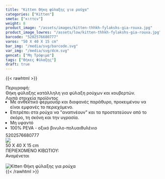 ```yaml
---
title: "Kitten Θήκη φύλαξης για ρούχα"
categories: ["Kitten"]
smeta: ["κιττεν"]
weight: 8
product_image: "/assets/images/kitten-thhkh-fylakshs-gia-rouxa.jpg"
product_image_lowres: "/assets/low/kitten-thhkh-fylakshs-gia-rouxa.jpg"
barcode: "5202576680777"
varos: "50 X 40 X 15 cm"
bar_img: "/media/svg/barcode.svg"
var_img: "/media/svg/dcm.svg"
gencat: ["Μη Τρόφιμα"]
tags: ["Θήκες Φύλαξης"]
draft: true
---
```

{{< rawhtml >}}

<div class="sload235"><div class="product"><div id="sistatika">Περιγραφή:</div><div class="alltext">Θήκη φύλαξης κατάλληλη για φύλαξη ρούχων και κουβερτών.</div><div id="loipa">Λοιπά στοιχεία προϊόντος</div><div class="alltext"><ul style="padding:0 15px;margin:-5px 0 -10px 0"><li>Με ανθεκτικό φερμουάρ και διαφανές παράθυρο, προκειμένου να είναι εμφανές το περιεχόμενο.</li><li>Επιτρέπει στα ρούχα να "αναπνέουν" και τα προστατεύουν από το σκόρο, τη σκόνη και την υγρασία.</li><li>Μη υφαντό</li><li>100% PEVA - οξικό βινυλο-πολυαιθυλένιο</li></ul><br></div><div id="barcode"><div id="barimage1"></div><span id="bartext">5202576680777</span></div><div id="varos"><div id="varosimage" style="margin:0"><img src="https://sites.google.com/site/sklplfiles/files/dim3.png"></div><span id="varostext">50 X 40 X 15 cm</span></div><div id="kivotio">ΠΕΡΙΕΧΟΜΕΝΟ ΚΙΒΩΤΙΟΥ:<br>Αναμένεται</div><br><div class="pimg"><img alt="Kitten Θήκη φύλαξης για ρούχα" title="Kitten Θήκη φύλαξης για ρούχα" src="/assets/images/kitten-thhkh-fylakshs-gia-rouxa.jpg"></div></div></div>
{{< /rawhtml >}}


